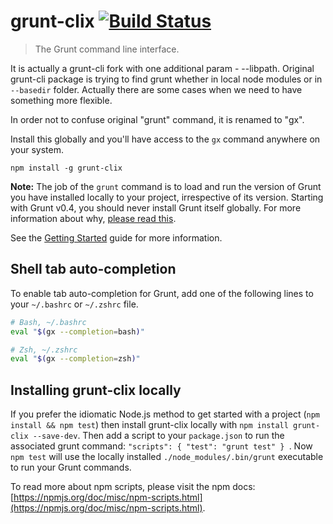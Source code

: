 # grunt-clix [![Build Status](https://secure.travis-ci.org/gruntjs/grunt-cli.png?branch=master)](http://travis-ci.org/gruntjs/grunt-clix)
> The Grunt command line interface.

It is actually a grunt-cli fork with one additional param - --libpath.
Original grunt-cli package is trying to find grunt whether in local node modules
or in `--basedir` folder. Actually there are some cases when we
need to have something more flexible. 

In order not to confuse original "grunt" command, it is renamed to "gx".

Install this globally and you'll have access to the `gx` command anywhere on your system.

```shell
npm install -g grunt-clix
```

**Note:** The job of the `grunt` command is to load and run the version of Grunt you have installed locally to your project, irrespective of its version.  Starting with Grunt v0.4, you should never install Grunt itself globally.  For more information about why, [please read this](http://blog.nodejs.org/2011/03/23/npm-1-0-global-vs-local-installation).

See the [Getting Started](http://gruntjs.com/getting-started) guide for more information.

## Shell tab auto-completion
To enable tab auto-completion for Grunt, add one of the following lines to your `~/.bashrc` or `~/.zshrc` file.

```bash
# Bash, ~/.bashrc
eval "$(gx --completion=bash)"
```

```bash
# Zsh, ~/.zshrc
eval "$(gx --completion=zsh)"
```

## Installing grunt-clix locally
If you prefer the idiomatic Node.js method to get started with a project (`npm install && npm test`) then install grunt-clix locally with `npm install grunt-clix --save-dev`. Then add a script to your `package.json` to run the associated grunt command: `"scripts": { "test": "grunt test" } `. Now `npm test` will use the locally installed `./node_modules/.bin/grunt` executable to run your Grunt commands.

To read more about npm scripts, please visit the npm docs: [https://npmjs.org/doc/misc/npm-scripts.html](https://npmjs.org/doc/misc/npm-scripts.html).
